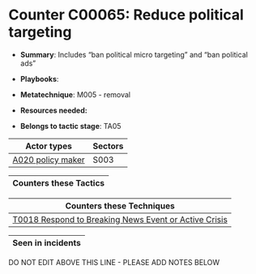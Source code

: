 # Counter C00065: Reduce political targeting

* **Summary**: Includes “ban political micro targeting” and “ban political ads”

* **Playbooks**: 

* **Metatechnique**: M005 - removal

* **Resources needed:** 

* **Belongs to tactic stage**: TA05


| Actor types | Sectors |
| ----------- | ------- |
| [A020 policy maker](../generated_pages/actortypes/A020.md) | S003 |



| Counters these Tactics |
| ---------------------- |



| Counters these Techniques |
| ------------------------- |
| [T0018 Respond to Breaking News Event or Active Crisis](../generated_pages/techniques/T0018.md) |



| Seen in incidents |
| ----------------- |


DO NOT EDIT ABOVE THIS LINE - PLEASE ADD NOTES BELOW